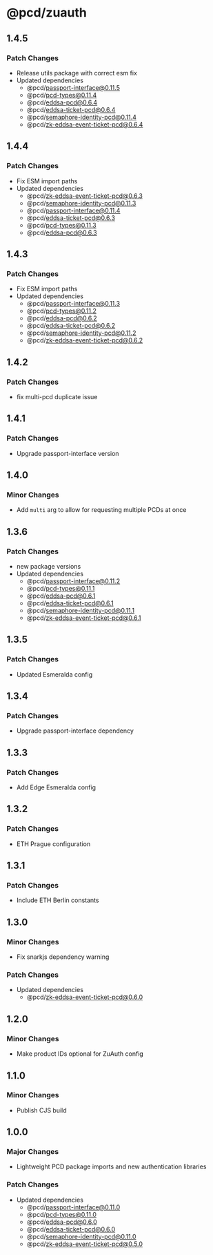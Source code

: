 # @pcd/zuauth

## 1.4.5

### Patch Changes

- Release utils package with correct esm fix
- Updated dependencies
  - @pcd/passport-interface@0.11.5
  - @pcd/pcd-types@0.11.4
  - @pcd/eddsa-pcd@0.6.4
  - @pcd/eddsa-ticket-pcd@0.6.4
  - @pcd/semaphore-identity-pcd@0.11.4
  - @pcd/zk-eddsa-event-ticket-pcd@0.6.4

## 1.4.4

### Patch Changes

- Fix ESM import paths
- Updated dependencies
  - @pcd/zk-eddsa-event-ticket-pcd@0.6.3
  - @pcd/semaphore-identity-pcd@0.11.3
  - @pcd/passport-interface@0.11.4
  - @pcd/eddsa-ticket-pcd@0.6.3
  - @pcd/pcd-types@0.11.3
  - @pcd/eddsa-pcd@0.6.3

## 1.4.3

### Patch Changes

- Fix ESM import paths
- Updated dependencies
  - @pcd/passport-interface@0.11.3
  - @pcd/pcd-types@0.11.2
  - @pcd/eddsa-pcd@0.6.2
  - @pcd/eddsa-ticket-pcd@0.6.2
  - @pcd/semaphore-identity-pcd@0.11.2
  - @pcd/zk-eddsa-event-ticket-pcd@0.6.2

## 1.4.2

### Patch Changes

- fix multi-pcd duplicate issue

## 1.4.1

### Patch Changes

- Upgrade passport-interface version

## 1.4.0

### Minor Changes

- Add `multi` arg to allow for requesting multiple PCDs at once

## 1.3.6

### Patch Changes

- new package versions
- Updated dependencies
  - @pcd/passport-interface@0.11.2
  - @pcd/pcd-types@0.11.1
  - @pcd/eddsa-pcd@0.6.1
  - @pcd/eddsa-ticket-pcd@0.6.1
  - @pcd/semaphore-identity-pcd@0.11.1
  - @pcd/zk-eddsa-event-ticket-pcd@0.6.1

## 1.3.5

### Patch Changes

- Updated Esmeralda config

## 1.3.4

### Patch Changes

- Upgrade passport-interface dependency

## 1.3.3

### Patch Changes

- Add Edge Esmeralda config

## 1.3.2

### Patch Changes

- ETH Prague configuration

## 1.3.1

### Patch Changes

- Include ETH Berlin constants

## 1.3.0

### Minor Changes

- Fix snarkjs dependency warning

### Patch Changes

- Updated dependencies
  - @pcd/zk-eddsa-event-ticket-pcd@0.6.0

## 1.2.0

### Minor Changes

- Make product IDs optional for ZuAuth config

## 1.1.0

### Minor Changes

- Publish CJS build

## 1.0.0

### Major Changes

- Lightweight PCD package imports and new authentication libraries

### Patch Changes

- Updated dependencies
  - @pcd/passport-interface@0.11.0
  - @pcd/pcd-types@0.11.0
  - @pcd/eddsa-pcd@0.6.0
  - @pcd/eddsa-ticket-pcd@0.6.0
  - @pcd/semaphore-identity-pcd@0.11.0
  - @pcd/zk-eddsa-event-ticket-pcd@0.5.0
